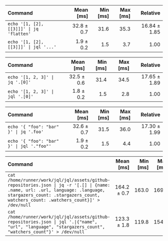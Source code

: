 | Command | Mean [ms] | Min [ms] | Max [ms] | Relative |
|:---|---:|---:|---:|---:|
| `echo '[1, [2], [[3]]]' \| jq 'flatten'` | 32.8 ± 0.7 | 31.6 | 35.3 | 16.84 ± 1.85 |
| `echo '[1, [2], [[3]]]' \| jql '...'` | 1.9 ± 0.2 | 1.5 | 3.7 | 1.00 |

| Command | Mean [ms] | Min [ms] | Max [ms] | Relative |
|:---|---:|---:|---:|---:|
| `echo '[1, 2, 3]' \| jq '.[0]'` | 32.5 ± 0.6 | 31.4 | 34.5 | 17.65 ± 1.89 |
| `echo '[1, 2, 3]' \| jql '.[0]'` | 1.8 ± 0.2 | 1.5 | 2.8 | 1.00 |

| Command | Mean [ms] | Min [ms] | Max [ms] | Relative |
|:---|---:|---:|---:|---:|
| `echo '{ "foo": "bar" }' \| jq '.foo'` | 32.6 ± 0.7 | 31.5 | 36.0 | 17.30 ± 1.99 |
| `echo '{ "foo": "bar" }' \| jql '."foo"'` | 1.9 ± 0.2 | 1.5 | 4.4 | 1.00 |

| Command | Mean [ms] | Min [ms] | Max [ms] | Relative |
|:---|---:|---:|---:|---:|
| `cat /home/runner/work/jql/jql/assets/github-repositories.json \| jq -r '[.[] \| {name: .name, url: .url, language: .language, stargazers_count: .stargazers_count, watchers_count: .watchers_count}]' > /dev/null` | 164.2 ± 0.7 | 163.0 | 169.2 | 1.33 ± 0.02 |
| `cat /home/runner/work/jql/jql/assets/github-repositories.json \| jql '.\|{"name", "url", "language", "stargazers_count", "watchers_count"}' > /dev/null` | 123.3 ± 1.8 | 119.8 | 154.9 | 1.00 |


